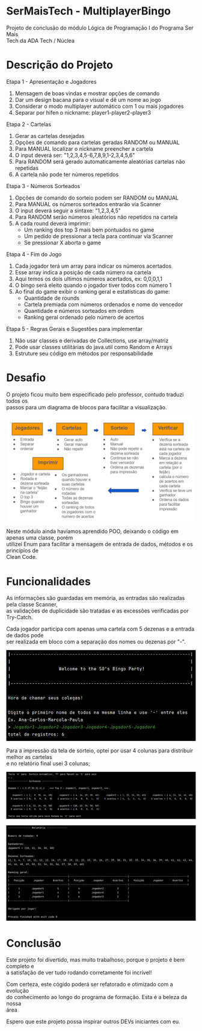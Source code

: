 # SerMaisTech - MultiplayerBingo
Projeto de conclusão do módulo Lógica de Programação I do Programa Ser Mais<br>
Tech da ADA Tech / Núclea<br>

# Descrição do Projeto
Etapa 1 - Apresentação e Jogadores<br>
1. Mensagem de boas vindas e mostrar opções de comando<br>
2. Dar um design bacana para o visual e dê um nome ao jogo<br>
3. Considerar o modo multiplayer automático com 1 ou mais jogadores<br>
4. Separar por hifen o nickname: player1-player2-player3<br>

Etapa 2 - Cartelas
1. Gerar as cartelas desejadas<br>
2. Opções de comando para cartelas geradas RANDOM ou MANUAL<br>
3. Para MANUAL localizar o nickname preencher a cartela<br>
4. O input deverá ser: "1,2,3,4,5-6,7,8,9,1-2,3,4,5,6"<br>
5. Para RANDOM será gerado automaticamente aleatórias cartelas não repetidas<br>
6. A cartela não pode ter números repetidos<br>

Etapa 3 - Números Sorteados
1. Opções de comando do sorteio podem ser RANDOM ou MANUAL<br>
2. Para MANUAL os números sorteados entrarão via Scanner<br>
3. O input deverá seguir a sintaxe: "1,2,3,4,5"<br>
4. Para RANDOM serão números aleatórios não repetidos na cartela<br>
5. A cada round deverá imprimir:<br>
   *    Um ranking dos top 3 mais bem pontuados no game<br>
   *    Um pedido de pressionar a tecla para continuar via Scanner<br>
   *    Se pressionar X aborta o game<br>

Etapa 4 - Fim do Jogo
1. Cada jogador terá um array para indicar os números acertados<br>
2. Esse array indica a posição de cada número na cartela<br>
3. Aqui temos os dois ultimos números acertados, ex: 0,0,0,1,1<br>
4. O bingo será eleito quando o jogador tiver todos com número 1<br>
5. Ao final do game exibir o ranking geral e estatísticas do game:<br>
   * Quantidade de rounds<br>
   * Cartela premiada com números ordenados e nome do vencedor<br>
   * Quantidade e números sorteados em ordem<br>
   * Ranking geral ordenado pelo número de acertos<br>

Etapa 5 - Regras Gerais e Sugestões para implementar
1. Não usar classes e derivadas de Collections, use array/matriz
2. Pode usar classes utilitárias do java.util como Random e Arrays
3. Estruture seu código em métodos por responsabilidade

# Desafio
O projeto ficou muito bem especificado pelo professor, contudo traduzi todos os<br>
passos para um diagrama de blocos para facilitar a visualização.<br>

![Alt text](/src/resources/MultiplayerBingo0.png "Diagrama de Blocos")<br>

Neste módulo ainda havíamos aprendido POO, deixando o código em apenas uma classe, porém<br>
utilizei Enum para facilitar a mensagem de entrada de dados, métodos e os princípios de<br>
Clean Code.<br>

# Funcionalidades
As informações são guardadas em memória, as entradas são realizadas pela classe Scanner,<br>
as validações de duplicidade são tratadas e as excessões verificadas por Try-Catch.<br>

Cada jogador participa com apenas uma cartela com 5 dezenas e a entrada de dados pode<br>
ser realizada em bloco com a separação dos nomes ou dezenas por "-".<br>

![Alt text](/src/resources/MultiplayerBingo1.png "Tela principal do programa")<br>

Para a impressão da tela de sorteio, optei por usar 4 colunas para distribuir melhor as cartelas<br>
e no relatório final usei 3 colunas;

![Alt text](/src/resources/MultiplayerBingo3.png "Tela principal do programa")<br>

![Alt text](/src/resources/MultiplayerBingo5.png "Tela principal do programa")<br>


# Conclusão
Este projeto foi divertido, mas muito trabalhoso, porque o projeto é bem completo e<br>
a satisfação de ver tudo rodando corretamente foi incrível!<br>

Com certeza, este cógido poderá ser refatorado e otimizado com a evolução<br>
do conhecimento ao longo do programa de formação. Esta é a beleza da nossa<br>
área<br>

Espero que este projeto possa inspirar outros DEVs iniciantes com eu.<br>
